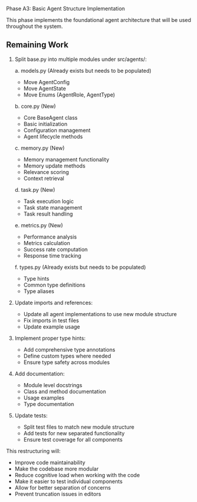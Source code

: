 Phase A3: Basic Agent Structure Implementation

This phase implements the foundational agent architecture that will be used
throughout the system.

## Remaining Work

1. Split base.py into multiple modules under src/agents/:

   a. models.py (Already exists but needs to be populated)
      - Move AgentConfig
      - Move AgentState
      - Move Enums (AgentRole, AgentType)

   b. core.py (New)
      - Core BaseAgent class
      - Basic initialization
      - Configuration management
      - Agent lifecycle methods

   c. memory.py (New)
      - Memory management functionality
      - Memory update methods
      - Relevance scoring
      - Context retrieval

   d. task.py (New)
      - Task execution logic
      - Task state management
      - Task result handling

   e. metrics.py (New)
      - Performance analysis
      - Metrics calculation
      - Success rate computation
      - Response time tracking

   f. types.py (Already exists but needs to be populated)
      - Type hints
      - Common type definitions
      - Type aliases

2. Update imports and references:
   - Update all agent implementations to use new module structure
   - Fix imports in test files
   - Update example usage

3. Implement proper type hints:
   - Add comprehensive type annotations
   - Define custom types where needed
   - Ensure type safety across modules

4. Add documentation:
   - Module level docstrings
   - Class and method documentation
   - Usage examples
   - Type documentation

5. Update tests:
   - Split test files to match new module structure
   - Add tests for new separated functionality
   - Ensure test coverage for all components

This restructuring will:
- Improve code maintainability
- Make the codebase more modular
- Reduce cognitive load when working with the code
- Make it easier to test individual components
- Allow for better separation of concerns
- Prevent truncation issues in editors
